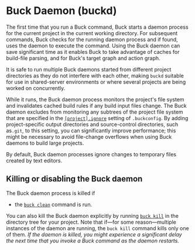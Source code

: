 # Buck Daemon (buckd)

The first time that you run a Buck command, Buck starts a daemon process for the
current project in the current working directory. For subsequent commands, Buck
checks for the running daemon process and if found, uses the daemon to execute
the command. Using the Buck daemon can save significant time as it enables Buck
to take advantage of caches for build-file parsing, and for Buck's target graph
and action graph.

It is safe to run multiple Buck daemons started from different project
directories as they do not interfere with each other, making `buckd` suitable
for use in shared-server environments or where several projects are being worked
on concurrently.

While it runs, the Buck daemon process monitors the project's file system and
invalidates cached build rules if any build input files change. The Buck daemon
excludes from monitoring any subtrees of the project file system that are
specified in the
[`[project].ignore`](https://buck.build/files-and-dirs/buckconfig.html#project.ignore)
setting of `.buckconfig`. By adding project-specific output directories and
source-control directories, such as`.git`, to this setting, you can
significantly improve performance; this might be necessary to avoid file-change
overflows when using Buck daemons to build large projects.

By default, Buck daemon processes ignore changes to temporary files created by
text editors.

## Killing or disabling the Buck daemon

The Buck daemon process is killed if

- the [`buck clean`](https://buck.build/command/clean.html) command is run.

You can also kill the Buck daemon explicitly by running
[`buck kill`](https://buck.build/command/kill.html) in the directory tree for
your project. Note that if—for some reason—multiple instances of the daemon are
running, the `buck kill` command kills only one of them. _If the daemon is
killed, you might experience a significant delay the next time that you invoke a
Buck command as the daemon restarts._
